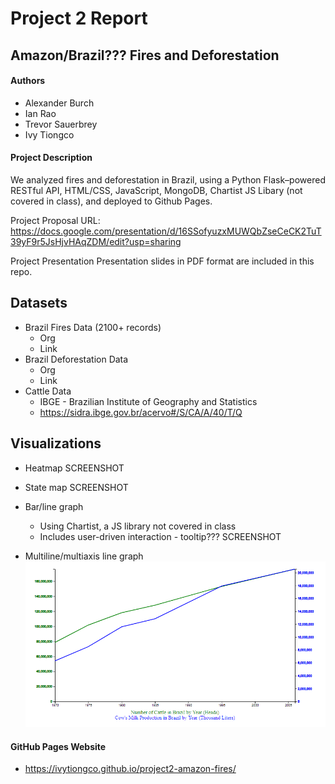 # Project 2 Report
## Amazon/Brazil??? Fires and Deforestation

#### Authors
* Alexander Burch
* Ian Rao
* Trevor Sauerbrey
* Ivy Tiongco

#### Project Description

We analyzed fires and deforestation in Brazil, using a Python Flask–powered RESTful API, HTML/CSS, JavaScript, MongoDB, Chartist JS Libary (not covered in class), and deployed to Github Pages. 

Project Proposal
URL: https://docs.google.com/presentation/d/16SSofyuzxMUWQbZseCeCK2TuT39yF9r5JsHjvHAqZDM/edit?usp=sharing

Project Presentation
Presentation slides in PDF format are included in this repo.

## Datasets
* Brazil Fires Data (2100+ records)
  * Org
  * Link  
* Brazil Deforestation Data
  * Org
  * Link  
* Cattle Data
  * IBGE - Brazilian Institute of Geography and Statistics
  * https://sidra.ibge.gov.br/acervo#/S/CA/A/40/T/Q

## Visualizations
* Heatmap
SCREENSHOT  

* State map
SCREENSHOT  

* Bar/line graph
  * Using Chartist, a JS library not covered in class
  * Includes user-driven interaction - tooltip???
SCREENSHOT  

* Multiline/multiaxis line graph
![](static/images/cattle_graph.png)

#### GitHub Pages Website
  * https://ivytiongco.github.io/project2-amazon-fires/
